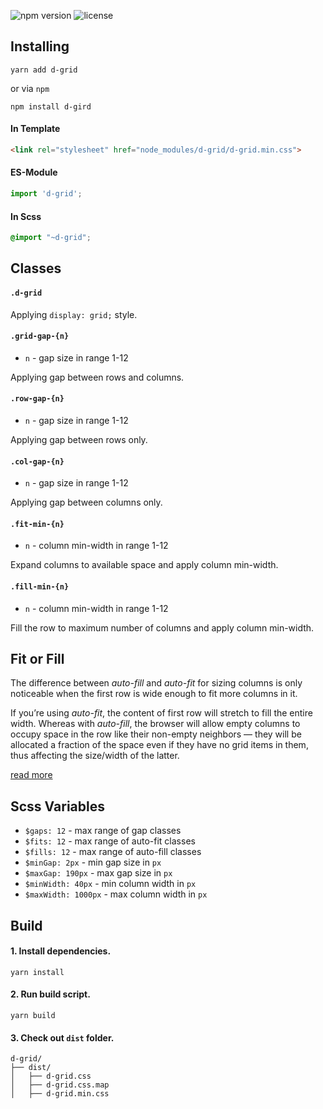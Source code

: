 ![npm version](https://badge.fury.io/js/d-grid.svg)
![license](https://img.shields.io/badge/license-mit-blue.svg)

## Installing

```
yarn add d-grid
```
or via `npm`
```
npm install d-gird
```

#### In Template

```html
<link rel="stylesheet" href="node_modules/d-grid/d-grid.min.css">
```

#### ES-Module

```javascript
import 'd-grid';
```

#### In Scss

```scss
@import "~d-grid";
```

## Classes

#### `.d-grid`

Applying `display: grid;` style.

#### `.grid-gap-{n}`

- `n` - gap size in range 1-12  

Applying gap between rows and columns.

#### `.row-gap-{n}`

- `n` - gap size in range 1-12  

Applying gap between rows only.

#### `.col-gap-{n}`

- `n` - gap size in range 1-12 

Applying gap between columns only.

#### `.fit-min-{n}`

- `n` - column min-width in range 1-12 

Expand columns to available space and apply column min-width.


#### `.fill-min-{n}`

- `n` - column min-width in range 1-12 

Fill the row to maximum number of columns and apply column min-width.

## Fit or Fill

The difference between *auto-fill* and *auto-fit* for sizing columns is only noticeable when the first row is wide enough to fit more columns in it.

If you’re using *auto-fit*, the content of first row will stretch to fill the entire width. Whereas with *auto-fill*, the browser will allow empty columns to occupy space in the row like their non-empty neighbors — they will be allocated a fraction of the space even if they have no grid items in them, thus affecting the size/width of the latter.

[read more](https://css-tricks.com/auto-sizing-columns-css-grid-auto-fill-vs-auto-fit/)

## Scss Variables

- `$gaps: 12` - max range of gap classes
- `$fits: 12` - max range of auto-fit classes
- `$fills: 12` - max range of auto-fill classes
- `$minGap: 2px` - min gap size in `px`
- `$maxGap: 190px` - max gap size in `px`
- `$minWidth: 40px` - min column width in `px`
- `$maxWidth: 1000px` - max column width in `px`

## Build

#### 1. Install dependencies.

```
yarn install
```

#### 2. Run build script.

```
yarn build
```

#### 3. Check out `dist` folder.

```text
d-grid/
├── dist/
│   ├── d-grid.css
│   ├── d-grid.css.map
│   ├── d-grid.min.css
```
